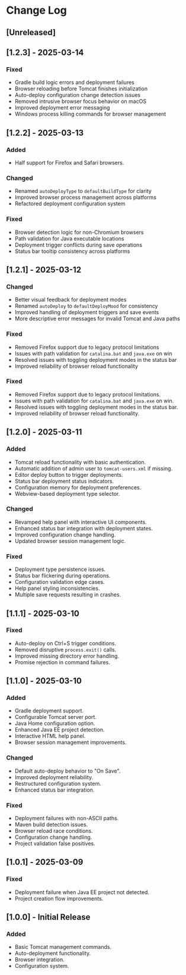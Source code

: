 # Change Log

## [Unreleased]

## [1.2.3] - 2025-03-14
### Fixed
- Gradle build logic errors and deployment failures
- Browser reloading before Tomcat finishes initialization
- Auto-deploy configuration change detection issues
- Removed intrusive browser focus behavior on macOS
- Improved deployment error messaging
- Windows process killing commands for browser management


## [1.2.2] - 2025-03-13
### Added
- Half support for Firefox and Safari browsers.

### Changed
- Renamed `autoDeployType` to `defaultBuildType` for clarity
- Improved browser process management across platforms
- Refactored deployment configuration system

### Fixed
- Browser detection logic for non-Chromium browsers
- Path validation for Java executable locations
- Deployment trigger conflicts during save operations
- Status bar tooltip consistency across platforms

## [1.2.1] - 2025-03-12
### Changed
- Better visual feedback for deployment modes
- Renamed `autoDeploy` to `defaultDeployMood` for consistency
- Improved handling of deployment triggers and save events
- More descriptive error messages for invalid Tomcat and Java paths

### Fixed
- Removed Firefox support due to legacy protocol limitations
- Issues with path validation for `catalina.bat` and `java.exe` on win
- Resolved issues with toggling deployment modes in the status bar
- Improved reliability of browser reload functionality

### Fixed
- Removed Firefox support due to legacy protocol limitations.
- Issues with path validation for `catalina.bat` and `java.exe` on win.
- Resolved issues with toggling deployment modes in the status bar.
- Improved reliability of browser reload functionality.

## [1.2.0] - 2025-03-11
### Added
- Tomcat reload functionality with basic authentication.
- Automatic addition of admin user to `tomcat-users.xml` if missing.
- Editor deploy button to trigger deployments.
- Status bar deployment status indicators.
- Configuration memory for deployment preferences.
- Webview-based deployment type selector.

### Changed
- Revamped help panel with interactive UI components.
- Enhanced status bar integration with deployment states.
- Improved configuration change handling.
- Updated browser session management logic.

### Fixed
- Deployment type persistence issues.
- Status bar flickering during operations.
- Configuration validation edge cases.
- Help panel styling inconsistencies.
- Multiple save requests resulting in crashes.

## [1.1.1] - 2025-03-10
### Fixed
- Auto-deploy on Ctrl+S trigger conditions.
- Removed disruptive `process.exit()` calls.
- Improved missing directory error handling.
- Promise rejection in command failures.

## [1.1.0] - 2025-03-10
### Added
- Gradle deployment support.
- Configurable Tomcat server port.
- Java Home configuration option.
- Enhanced Java EE project detection.
- Interactive HTML help panel.
- Browser session management improvements.

### Changed
- Default auto-deploy behavior to "On Save".
- Improved deployment reliability.
- Restructured configuration system.
- Enhanced status bar integration.

### Fixed
- Deployment failures with non-ASCII paths.
- Maven build detection issues.
- Browser reload race conditions.
- Configuration change handling.
- Project validation false positives.

## [1.0.1] - 2025-03-09
### Fixed
- Deployment failure when Java EE project not detected.
- Project creation flow improvements.

## [1.0.0] - Initial Release
### Added
- Basic Tomcat management commands.
- Auto-deployment functionality.
- Browser integration.
- Configuration system.